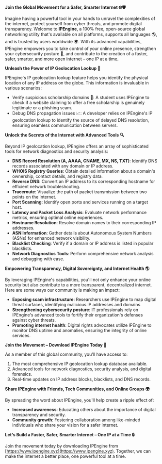 **Join the Global Movement for a Safer, Smarter Internet 🌐🛡️**

Imagine having a powerful tool in your hands to unravel the complexities of the internet, protect yourself from cyber threats, and promote digital transparency. Welcome to **IPEngine**, a 100% free, open-source global networking utility that's available on all platforms, supports all languages 🌎, and is trusted by users worldwide 🌍. With its advanced capabilities, IPEngine empowers you to take control of your online presence, strengthen your cybersecurity posture 🔐, and contribute to the creation of a faster, safer, smarter, and more open internet – one IP at a time.

**Unleash the Power of IP Geolocation Lookup 📍**

IPEngine's IP geolocation lookup feature helps you identify the physical location of any IP address on the globe. This information is invaluable in various scenarios:

*   Verify suspicious scholarship domains 💸: A student uses IPEngine to check if a website claiming to offer a free scholarship is genuinely legitimate or a phishing scam.
*   Debug DNS propagation issues 📈: A developer relies on IPEngine's IP geolocation lookup to identify the source of delayed DNS resolution, ensuring seamless communication between servers.

**Unlock the Secrets of the Internet with Advanced Tools 🔍**

Beyond IP geolocation lookup, IPEngine offers an array of sophisticated tools for network diagnostics and security analysis:

*   **DNS Record Resolution (A, AAAA, CNAME, MX, NS, TXT)**: Identify DNS records associated with any domain or IP address.
*   **WHOIS Registry Queries**: Obtain detailed information about a domain's ownership, contact details, and registry data.
*   **Reverse DNS**: Convert an IP address to its corresponding hostname for efficient network troubleshooting.
*   **Traceroute**: Visualize the path of packet transmission between two points on the internet.
*   **Port Scanning**: Identify open ports and services running on a target host.
*   **Latency and Packet Loss Analysis**: Evaluate network performance metrics, ensuring optimal online experiences.
*   **Hostname Resolution**: Resolve domain names to their corresponding IP addresses.
*   **ASN Information**: Gather details about Autonomous System Numbers (ASNs) for enhanced network visibility.
*   **Blacklist Checking**: Verify if a domain or IP address is listed in popular blacklists.
*   **Network Diagnostics Tools**: Perform comprehensive network analysis and debugging with ease.

**Empowering Transparency, Digital Sovereignty, and Internet Health 🌎**

By leveraging IPEngine's capabilities, you'll not only enhance your online security but also contribute to a more transparent, decentralized internet. Here are some ways our community is making an impact:

*   **Exposing scam infrastructure**: Researchers use IPEngine to map digital threat surfaces, identifying malicious IP addresses and domains.
*   **Strengthening cybersecurity posture**: IT professionals rely on IPEngine's advanced tools to fortify their organization's defenses against cyber threats.
*   **Promoting internet health**: Digital rights advocates utilize IPEngine to monitor DNS uptime and anomalies, ensuring the integrity of online services.

**Join the Movement – Download IPEngine Today 🚀**

As a member of this global community, you'll have access to:

1.  The most comprehensive IP geolocation lookup database available.
2.  Advanced tools for network diagnostics, security analysis, and digital forensics.
3.  Real-time updates on IP address blocks, blacklists, and DNS records.

**Share IPEngine with Friends, Tech Communities, and Online Groups 🌍**

By spreading the word about IPEngine, you'll help create a ripple effect of:

*   **Increased awareness**: Educating others about the importance of digital transparency and security.
*   **Community growth**: Fostering collaboration among like-minded individuals who share your vision for a safer internet.

**Let's Build a Faster, Safer, Smarter Internet – One IP at a Time 🔒**

Join the movement today by downloading IPEngine from [https://www.ipengine.xyz](https://www.ipengine.xyz). Together, we can make the internet a better place, one powerful tool at a time.